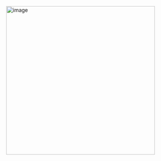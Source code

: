 <img width="400" alt="image" src=https://github.com/user-attachments/assets/25241c6b-0d73-4b42-95c1-7f82366e3157/>
